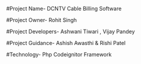 #Project Name- DCNTV Cable Billing Software

#Project Owner- Rohit Singh

#Project Developers- Ashwani Tiwari , Vijay Pandey

#Project Guidance-  Ashish Awasthi & Rishi Patel

#Technology- Php Codeignitor Framework